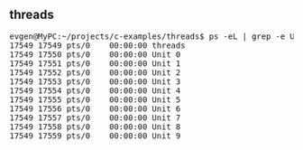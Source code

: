 ## threads

<pre>
evgen@MyPC:~/projects/c-examples/threads$ ps -eL | grep -e Unit -e threads
17549 17549 pts/0    00:00:00 threads
17549 17550 pts/0    00:00:00 Unit 0
17549 17551 pts/0    00:00:00 Unit 1
17549 17552 pts/0    00:00:00 Unit 2
17549 17553 pts/0    00:00:00 Unit 3
17549 17554 pts/0    00:00:00 Unit 4
17549 17555 pts/0    00:00:00 Unit 5
17549 17556 pts/0    00:00:00 Unit 6
17549 17557 pts/0    00:00:00 Unit 7
17549 17558 pts/0    00:00:00 Unit 8
17549 17559 pts/0    00:00:00 Unit 9
</pre>
